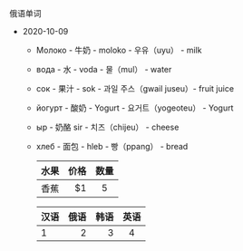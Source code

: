 俄语单词

 - 2020-10-09

   - Молоко - 牛奶 - moloko  -  우유（uyu） - milk
   - вода - 水 - voda  - 물（mul） - water
   - сок - 果汁 - sok  - 과일 주스（gwail juseu）- fruit juice
   - йогурт - 酸奶 - Yogurt - 요거트（yogeoteu） - Yogurt
   - ыр - 奶酪 sir - 치즈（chijeu） - cheese
   - хлеб - 面包 - hleb - 빵（ppang） - bread
   
       | 水果        | 价格    |  数量  |
       | --------   | -----:   | :----: |
       | 香蕉        | $1      |   5    |
       
        |汉语| 俄语 | 韩语 | 英语 |
        | ----- | -----: | -----: | :----: |
        | 1 | 2 | 3 | 4 |